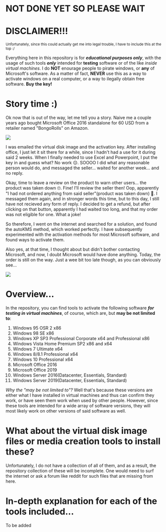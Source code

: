 # NOT DONE YET SO PLEASE WAIT

# DISCLAIMER!!!
<sub>Unfortunately, since this could actually get me into legal trouble, I have to include this at the top :/<sub>
  
Everything here in this repository is for ***educational purposes only***, with the usage of such tools ***only*** intended for **testing** software or of the like *inside virtual machines*. I do **NOT** enourage people to pirate windows, or **any** of Microsoft's software. As a matter of fact, **NEVER** use this as a way to activate windows on a real computer, or a way to ilegally obtain free software. **Buy the key!**

# Story time :)
Ok now that is out of the way, let me tell you a story. Naive me a couple years ago bought Microsoft Office 2016 standalone for 60 USD from a retailer named "BongoRolls" on Amazon. 

![](../main/ReadMe-Reference-Images/Wasted-60-dollars.PNG)

I was emailed the virtual disk image and the activation key. After installing office, I just let it sit there for a while, since I hadn't had a use for it during said 2 weeks. When I finally needed to use Excel and Powerpoint, I put the key in and guess what?
No work 😔. SOOOO I did what any reasonable person would do, and messaged the seller... waited for another week... and no reply. 

Okay, time to leave a review on the product to warn other users... the product was taken down 🙄. Fine! I'll review the seller then! Oop, apparently "I had not ordered anything from said seller"(product was taken down) 👺. I messaged them again, and in stronger words this time, but to this day, I still have not recieved any form of reply. I decided to get a refund, but after clicking on that button, apparently I had waited too long, and that my order was not eligible for one. What a joke! 

So therefore, I went on the internet and searched for a solution, and found the autoKMS method, which worked perfectly. I have subsequently experimented with the activation methods for most Microsoft software, and found ways to activate them.

Also yes, at that time, I thought about but didn't bother contacting Microsoft, and now, I doubt Microsoft would have done anything. Today, the order is still on the way. Just a wee bit too late though, as you can obviously see...

![](../main/ReadMe-Reference-Images/'Still-running-just-a-bit-late'.PNG)

# Overview...
In the repository, you can find tools to activate the following software ***for testing in virtual machines***, of course, which are, but **may be not limited to**:
  1) Windows 95 OSR 2 x86
  2) Windows 98 SE x86
  3) Windows XP SP3 Professional Corporate x64 and Professional x86
  4) Windows Vista Home Premium SP2 x86 and x64
  5) Windows 7 Ultimate x64
  6) Windows 8/8.1 Professional x64
  7) Windows 10 Professional x64
  8) Microsoft Office 2016
  9) Microsoft Office 2019
  10) Windows Server 2016(Datacenter, Essentials, Standard)
  11) Windows Server 2019(Datacenter, Essentials, Standard)

*Why the "may be not limited to"?* Well that's because these versions are either what I have installed in virtual machines and thus can confirm they work, or have seen them work when used by other people. However, since these tools are intended for a wide array of software versions, they will most likely work on other versions of said software as well.
  
# What about the virtual disk image files or media creation tools to install these?
Unfortunately, I do not have a collection of all of them, and as a result, the repository collection of these will be incomplete. One would need to surf the internet or ask a forum like reddit for such files that are missing from here.

# In-depth explanation for each of the tools included...
To be added
